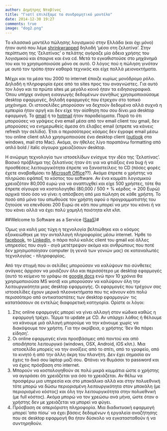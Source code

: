 ```yaml
---
author: Δημήτρης Ντοβίνος
title: "Γιατί επιλέξαμε το συνδρομητικό μοντέλο"
date: 2014-12-30 19:27
comments: true
image: "dog2.png"
---
```


Το κλασσικό μοντέλο πώλησης λογισμικού στην Ελλάδα (και όχι μόνο) ήταν αυτό που λέμε [shrinkwrapped](http://en.wikipedia.org/wiki/Shrink_wrap_contract) δηλαδή ‘μέσα στη ζελατίνα’. Στην περίπτωση της ‘ζελατίνας’ ο πελάτης αγόραζε μία άδεια χρήσης του λογισμικού και έπαιρνε και ένα cd. Μετά το εγκαθιστούσε στο μηχάνημά του και το χρησιμοποιούσε μόνο σε αυτό. Ο λόγος πού η πώληση γινόταν με αυτό τον τρόπο ήταν καθαρά τεχνικός και είχε πολλά μειονεκτήματα.

Μέχρι και τα μέσα του 2000 το internet έπαιζε κυρίως μονόδρομο ρόλο. Δηλαδή η πληροφορία έρεε από τα sites προς του αναγνώστες. Για αυτό τον λόγο και τα πρώτα sites με μεγάλο κοινό ήταν τα ειδησιογραφικά. Όπου υπήρχε ανάγκη εισαγωγής δεδομένων συνήθως χρησιμοποιούσαμε desktop εφαρμογές, δηλαδή εφαρμογές που έτρεχαν στο τοπικό μηχάνημα. Οι ιστοσελίδες μπορούσαν να δεχτούν δεδομένα αλλά συχνά η εμπειρία ήταν αργή και δεν είχε την αίσθηση που σου δίνει μια desktop εφαρμογή. Το [gmail](https://mail.google.com/) ή το [hotmail](https://www.hotmail.com/) ήταν παραδείγματα. Παρά το ότι μπορούσες να γράψεις ένα email  μέσα από τον email client του gmail, δεν μπορούσες να ενημερωθείς άμεσα ότι έλαβες email (επρεπε να κάνεις refresh την σελίδα). Έτσι ο περισσότερος κόσμος δεν έγραφε email μέσω του online client αλλά χρησιμοποιούσε ένα desktop client ([outlook](http://products.office.com/en-us/outlook/email-and-calendar-software-microsoft-outlook) στα windows, mail στο Mac). Ακόμα, αν ήθελες λίγο παραπάνω formatting από απλό bold / italic σίγουρα χρειαζόσουν desktop.

Η ανώριμη τεχνολογία των ιστοσελίδων ενίσχυε την ιδέα της ‘ζελατίνας’. Βασικό πρόβλημα της ζελατίνας ήταν ότι για να φτιάξεις ένα bug ή να προσθέσεις λειτουργικότητα έπρεπε να ξαναστείλεις το CD (πόσες φορές έχετε αναβαθμίσει το [Microsoft Office](http://en.wikipedia.org/wiki/History_of_Microsoft_Office)??). Ακόμα έπρεπε ο χρήστης να πληρώσει εφάπαξ το κόστος του software. Αν ένα κομμάτι λογισμικού χρειαζόταν 80,000 ευρώ για να αναπτυχθεί και είχε 500 χρήστες, τότε θα έπρεπε σίγουρα να κοστολογηθεί (80,000 / 500 + % κέρδος ->  200 Ευρώ) αρχικά τόσο όσο να γίνει η απόσβεση από μια πώληση σε κάθε χρήστη. Το ποσό από μόνο του απωθούσε τον χρήστη αφού ο προγραμματιστής του ζητούσε να επενδύσει 200 Ευρώ σε κάτι που μπορεί να μην του κάνει ή να του κάνει αλλά να έχει πολύ χαμηλή ποιότητα κλπ κλπ.

##Welcome to Software as a Service ([SaaS](http://en.wikipedia.org/wiki/Software_as_a_service))#

Όμως για καλή μας τύχη η τεχνολογία βελτιώθηκε και ο κόσμος εξοικειώθηκε με την ανταλλαγή πληροφορίας μέσω internet. Ήρθε το [facebook](https://www.facebook.com/), το [LinkedIn](https://www.linkedin.com/), ο πάρα πολύ καλός client του gmail καί άλλες υπηρεσίες που σιγά - σιγά μετέτρεψαν ακόμα και ανθρώπους που ποτέ δεν χρησιμοποίησαν computer (η γενιά των γονιών μας) σε καταναλωτές τεχνολογίας - πληροφορίας.

Από την στιγμή που οι σελίδες μπορούσαν να καλύψουν πιο σύνθετες ανάγκες άρχισαν να μοιάζουν όλο και περισσότερο με desktop εφαρμογές (αυτό το κείμενο το γράφω σε [google docs](https://docs.google.com/) ενώ πριν 10 χρόνια θα χρησιμοποιούσα MS word) και μπορούσαν να καλύψουν όλη την λειτουργικότητα μιας desktop εφαρμογής. Οι εφαρμογές που τρέχουν σας ιστοσελίδες έχουν μερικά πλεονεκτήματα που τις κάνουν κάτι πολύ περισσότερο από αντικαταστάτες των desktop εφαρμογών· τις κατατάσσουν σε εντελώς διαφορετική κατηγορία. Ορίστε οι λόγοι:

1. Στις online εφαρμογές μπορεί να γίνει αλλαγή στον κώδικα καθώς η εφαρμογή τρέχει. Τέρμα το update με CD. Αν υπάρχει λάθος ή θέλουμε να κάνουμε μιά αλλαγή μπορούμε να την κάνουμε χωρίς να διακόψουμε τον χρήστη. Για την ακρίβεια, ο χρήστης ‘δεν θα πάρει είδηση’.
2. Οι online εφαρμογές είναι προσβάσιμες από παντού και από οποιδήποτε λειτουργικό (windows, OSX, Android, iOS κλπ.). Μια ιστοσελίδα μπορείς να την ανοίξεις από το σπίτι, από το γραφείο, από το κινητό ή από την άλλη άκρη του πλανήτη. Δεν έχει σημασία αν έχεις το δικό σου laptop μαζί σου. Φτάνει να θυμάσαι το password και να έχεις πρόσβαση στο internet.
3. Μπορούν να κοστολογηθούν σε πολύ μικρά κομμάτια ώστε ο χρήστης να αγοράσει ότι χρειάζεται για όσο το χρειάζεται. Αν θέλω να προσφέρω μια υπηρεσία και στο μπακάλικο αλλά και στην πολυεθνική τότε μπορώ να δώσω περιορισμένη λειτουργικότητα στον μπακάλη (με περιορισμένο κόστος) και όλη την λειτουργικότητα στην πολυεθνική (με full κόστος). Ακόμα μπορώ να τον χρεώσω ανά μήνα, ώστε όταν ο χρήστης δεν με χρειάζεται να μπορεί να φύγει.
4. Πρόσβαση σε απεριόριστη πληροφορία. Μια διαδικτυακή εφαρμογή μπορεί ‘απο πίσω΄ να έχει βάσεις δεδομένων ή εργαλεία αναζήτησης που σε desktop εφαρμογή θα ήταν δύσκολο να εγκατασταθούν ή να συντηρηθούν.
